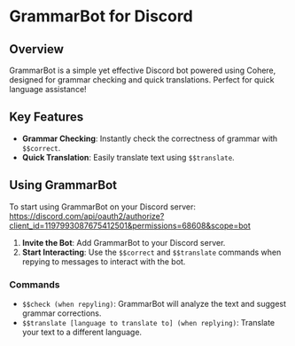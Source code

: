 # GrammarBot for Discord

## Overview
GrammarBot is a simple yet effective Discord bot powered using Cohere, designed for grammar checking and quick translations. Perfect for quick language assistance!

## Key Features
- **Grammar Checking**: Instantly check the correctness of grammar with `$$correct`.
- **Quick Translation**: Easily translate text using `$$translate`.

## Using GrammarBot
To start using GrammarBot on your Discord server: https://discord.com/api/oauth2/authorize?client_id=1197993087675412501&permissions=68608&scope=bot

1. **Invite the Bot**: Add GrammarBot to your Discord server.
2. **Start Interacting**: Use the `$$correct` and `$$translate` commands when repying to messages to interact with the bot.

### Commands
- `$$check (when repyling)`: GrammarBot will analyze the text and suggest grammar corrections.
- `$$translate [language to translate to] (when replying)`: Translate your text to a different language.


